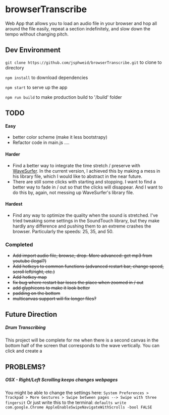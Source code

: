 # browserTranscribe
Web App that allows you to load an audio file in your browser and hop all around the file easily, repeat a section indefinitely, and slow down the tempo without changing pitch.

## Dev Environment

`git clone https://github.com/jsphweid/browserTranscribe.git` to clone to directory

`npm install` to download dependencies

`npm start` to serve up the app

`npm run build` to make production build to '/build' folder


## TODO
#### Easy
 - better color scheme (make it less bootstrapy)
 - Refactor code in main.js ....
 
#### Harder
 - Find a better way to integrate the time stretch / preserve with [WaveSurfer](wavesurfer-js.org). In the current version, I achieved this by making a mess in his library file, which I would like to abstract in the near future.
 - There are still some clicks with starting and stopping. I want to find a better way to fade in / out so that the clicks will disappear. And I want to do this by, again, not messing up WaveSurfer's library file.

#### Hardest
 - Find any way to optimize the quality when the sound is stretched. I've tried tweaking some settings in the SoundTouch library, but they make hardly any difference and pushing them to an extreme crashes the browser. Particularly the speeds: 25, 35, and 50.

 ### Completed
 - ~~Add import audio file, browse, drop. More advanced: get mp3 from youtube (legal?)~~
 - ~~Add hotkeys to common functions (advanced restart bar, change speed, scroll left/right, etc.)~~
 - ~~Add hotkey map~~
 - ~~fix bug where restart bar loses the place when zoomed in / out~~
 - ~~add glyphicons to make it look better~~
 - ~~padding on the bottom~~
 - ~~multicanvas support will fix longer files?~~

## Future Direction
##### Drum Transcribing
This project will be complete for me when there is a second canvas in the bottom half of the screen that corresponds to the wave vertically. You can click and create a 

## PROBLEMS?
##### OSX - Right/Left Scrolling keeps changes webpages
You might be able to change the settings here:
`System Preferences > Trackpad > More Gestures > Swipe between pages --> Swipe with three fingersit`
Or just write this to the terminal: `defaults write com.google.Chrome AppleEnableSwipeNavigateWithScrolls -bool FALSE`
